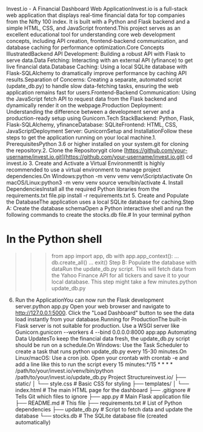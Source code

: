 Invest.io - A Financial Dashboard Web ApplicationInvest.io is a full-stack web application that displays real-time financial data for top companies from the Nifty 100 index. It is built with a Python and Flask backend and a simple HTML, CSS, and JavaScript frontend.This project serves as an excellent educational tool for understanding core web development concepts, including API creation, frontend-backend communication, and database caching for performance optimization.Core Concepts IllustratedBackend API Development: Building a robust API with Flask to serve data.Data Fetching: Interacting with an external API (yfinance) to get live financial data.Database Caching: Using a local SQLite database with Flask-SQLAlchemy to dramatically improve performance by caching API results.Separation of Concerns: Creating a separate, automated script (update_db.py) to handle slow data-fetching tasks, ensuring the web application remains fast for users.Frontend-Backend Communication: Using the JavaScript fetch API to request data from the Flask backend and dynamically render it on the webpage.Production Deployment: Understanding the difference between a development server and a production-ready setup using Gunicorn.Tech StackBackend: Python, Flask, Flask-SQLAlchemy, yfinanceDatabase: SQLiteFrontend: HTML, CSS, JavaScriptDeployment Server: GunicornSetup and InstallationFollow these steps to get the application running on your local machine.1. PrerequisitesPython 3.6 or higher installed on your system.git for cloning the repository.2. Clone the Repositorygit clone [https://github.com/your-username/invest.io.git](https://github.com/your-username/invest.io.git)
cd invest.io
3. Create and Activate a Virtual EnvironmentIt is highly recommended to use a virtual environment to manage project dependencies.On Windows:python -m venv venv
venv\Scripts\activate
On macOS/Linux:python3 -m venv venv
source venv/bin/activate
4. Install DependenciesInstall all the required Python libraries from the requirements.txt file.pip install -r requirements.txt
5. Create and Populate the DatabaseThe application uses a local SQLite database for caching.Step A: Create the database schemaOpen a Python interactive shell and run the following commands to create the stocks.db file.# In your terminal
python
# In the Python shell
>>> from app import app, db
>>> with app.app_context():
...     db.create_all()
...
>>> exit()
Step B: Populate the database with dataRun the update_db.py script. This will fetch data from the Yahoo Finance API for all tickers and save it to your local database. This step might take a few minutes.python update_db.py
6. Run the ApplicationYou can now run the Flask development server.python app.py
Open your web browser and navigate to http://127.0.0.1:5000. Click the "Load Dashboard" button to see the data load instantly from your database.Running for ProductionThe built-in Flask server is not suitable for production. Use a WSGI server like Gunicorn.gunicorn --workers 4 --bind 0.0.0.0:8000 app:app
Automating Data UpdatesTo keep the financial data fresh, the update_db.py script should be run on a schedule.On Windows: Use the Task Scheduler to create a task that runs python update_db.py every 15-30 minutes.On Linux/macOS: Use a cron job. Open your crontab with crontab -e and add a line like this to run the script every 15 minutes:*/15 * * * * /path/to/your/invest.io/venv/bin/python /path/to/your/invest.io/update_db.py
Project Structureinvest.io/
├── static/
│   └── style.css       # Basic CSS for styling
├── templates/
│   └── index.html      # The main HTML page for the dashboard
├── .gitignore          # Tells Git which files to ignore
├── app.py              # Main Flask application file
├── README.md           # This file
├── requirements.txt    # List of Python dependencies
├── update_db.py        # Script to fetch data and update the database
└── stocks.db           # The SQLite database file (created automatically)
